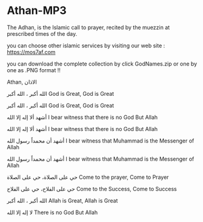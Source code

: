 Athan-MP3
=========

The Adhan, is the Islamic call to prayer, recited by the muezzin at prescribed times of the day.

you can choose other islamic services by visiting our web site : https://mos7af.com

you can download the complete collection by click GodNames.zip or one by one as .PNG format !!


Athan, الاذان

الله أكبر ، الله أكبر God is Great, God is Great

الله أكبر ، الله أكبر God is Great, God is Great

أشهد ألا إله إلا الله I bear witness that there is no God But Allah

أشهد ألا إله إلا الله I bear witness that there is no God But Allah 

أشهد أن محمداً رسول الله I bear witness that Muhammad is the Messenger of Allah

أشهد أن محمداً رسول الله I bear witness that Muhammad is the Messenger of Allah 

حي على الصلاة، حي على الصلاة Come to the prayer, Come to Prayer

حي على الفلاح، حي على الفلاح Come to the Success, Come to Success

الله أكبر ، الله أكبر Allah is Great, Allah is Great

لا إله إلا الله There is no God But Allah 